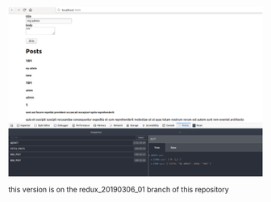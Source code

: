 ![Image text](https://github.com/smileyqp/redux-example/blob/redux_20190306_01/src/Screenshot%20from%202019-03-06%2015-56-30.png)

this version is on the redux_20190306_01 branch of this repository
